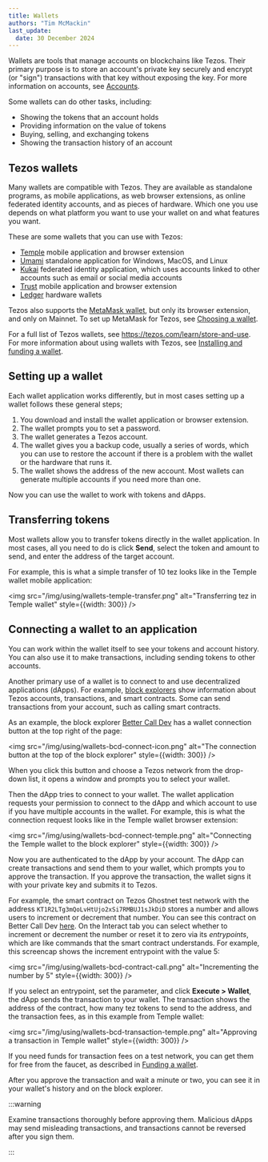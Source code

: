 ```yaml
---
title: Wallets
authors: "Tim McMackin"
last_update:
  date: 30 December 2024
---
```


Wallets are tools that manage accounts on blockchains like Tezos.
Their primary purpose is to store an account's private key securely and encrypt (or "sign") transactions with that key without exposing the key.
For more information on accounts, see [Accounts](/using/accounts).

Some wallets can do other tasks, including:

- Showing the tokens that an account holds
- Providing information on the value of tokens
- Buying, selling, and exchanging tokens
- Showing the transaction history of an account

## Tezos wallets

Many wallets are compatible with Tezos.
They are available as standalone programs, as mobile applications, as web browser extensions, as online federated identity accounts, and as pieces of hardware.
Which one you use depends on what platform you want to use your wallet on and what features you want.

These are some wallets that you can use with Tezos:

- [Temple](https://templewallet.com/) mobile application and browser extension
- [Umami](https://umamiwallet.com/) standalone application for Windows, MacOS, and Linux
- [Kukai](https://wallet.kukai.app/) federated identity application, which uses accounts linked to other accounts such as email or social media accounts
- [Trust](https://trustwallet.com/tezos-wallet) mobile application and browser extension
- [Ledger](https://www.ledger.com/) hardware wallets

Tezos also supports the [MetaMask wallet](https://metamask.io/), but only its browser extension, and only on Mainnet.
To set up MetaMask for Tezos, see [Choosing a wallet](/developing/wallet-setup#choosing-a-wallet).

For a full list of Tezos wallets, see https://tezos.com/learn/store-and-use.
For more information about using wallets with Tezos, see [Installing and funding a wallet](/developing/wallet-setup).

## Setting up a wallet

Each wallet application works differently, but in most cases setting up a wallet follows these general steps;

1. You download and install the wallet application or browser extension.
1. The wallet prompts you to set a password.
1. The wallet generates a Tezos account.
1. The wallet gives you a backup code, usually a series of words, which you can use to restore the account if there is a problem with the wallet or the hardware that runs it.
1. The wallet shows the address of the new account.
Most wallets can generate multiple accounts if you need more than one.

Now you can use the wallet to work with tokens and dApps.

## Transferring tokens

Most wallets allow you to transfer tokens directly in the wallet application.
In most cases, all you need to do is click **Send**, select the token and amount to send, and enter the address of the target account.

For example, this is what a simple transfer of 10 tez looks like in the Temple wallet mobile application:

<img src="/img/using/wallets-temple-transfer.png" alt="Transferring tez in Temple wallet" style={{width: 300}} />

## Connecting a wallet to an application

You can work within the wallet itself to see your tokens and account history.
You can also use it to make transactions, including sending tokens to other accounts.

Another primary use of a wallet is to connect to and use decentralized applications (dApps).
For example, [block explorers](/developing/information/block-explorers) show information about Tezos accounts, transactions, and smart contracts.
Some can send transactions from your account, such as calling smart contracts.

As an example, the block explorer [Better Call Dev](https://better-call.dev/) has a wallet connection button at the top right of the page:

<img src="/img/using/wallets-bcd-connect-icon.png" alt="The connection button at the top of the block explorer" style={{width: 300}} />

When you click this button and choose a Tezos network from the drop-down list, it opens a window and prompts you to select your wallet.

Then the dApp tries to connect to your wallet.
The wallet application requests your permission to connect to the dApp and which account  to use if you have multiple accounts in the wallet.
For example, this is what the connection request looks like in the Temple wallet browser extension:

<img src="/img/using/wallets-bcd-connect-temple.png" alt="Connecting the Temple wallet to the block explorer" style={{width: 300}} />

Now you are authenticated to the dApp by your account.
The dApp can create transactions and send them to your wallet, which prompts you to approve the transaction.
If you approve the transaction, the wallet signs it with your private key and submits it to Tezos.

For example, the smart contract on Tezos Ghostnet test network with the address `KT1R2LTg3mQoLvHtUjo2xSi7RMBUJ1sJkDiD` stores a number and allows users to increment or decrement that number.
You can see this contract on Better Call Dev [here](https://better-call.dev/ghostnet/KT1R2LTg3mQoLvHtUjo2xSi7RMBUJ1sJkDiD/operations).
On the Interact tab you can select whether to increment or decrement the number or reset it to zero via its _entrypoints_, which are like commands that the smart contract understands.
For example, this screencap shows the increment entrypoint with the value 5:

<img src="/img/using/wallets-bcd-contract-call.png" alt="Incrementing the number by 5" style={{width: 300}} />

If you select an entrypoint, set the parameter, and click **Execute > Wallet**, the dApp sends the transaction to your wallet.
The transaction shows the address of the contract, how many tez tokens to send to the address, and the transaction fees, as in this example from Temple wallet:

<img src="/img/using/wallets-bcd-transaction-temple.png" alt="Approving a transaction in Temple wallet" style={{width: 300}} />

If you need funds for transaction fees on a test network, you can get them for free from the faucet, as described in [Funding a wallet](/developing/wallet-setup#funding-a-wallet).

After you approve the transaction and wait a minute or two, you can see it in your wallet's history and on the block explorer.

:::warning

Examine transactions thoroughly before approving them.
Malicious dApps may send misleading transactions, and transactions cannot be reversed after you sign them.

:::
